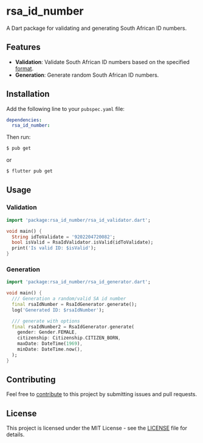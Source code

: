 # rsa_id_number

A Dart package for validating and generating South African ID numbers.

## Features

- **Validation**: Validate South African ID numbers based on the specified [format](https://en.wikipedia.org/wiki/South_African_identity_card).
- **Generation**: Generate random South African ID numbers.

## Installation

Add the following line to your `pubspec.yaml` file:

```yaml
dependencies:
  rsa_id_number:
```

Then run:

```bash
$ pub get
```

or

```bash
$ flutter pub get
```

## Usage

### Validation

```dart
import 'package:rsa_id_number/rsa_id_validator.dart';

void main() {
  String idToValidate = '9202204720082';
  bool isValid = RsaIdValidator.isValid(idToValidate);
  print('Is valid ID: $isValid');
}
```

### Generation

```dart
import 'package:rsa_id_number/rsa_id_generator.dart';

void main() {
  /// Generation a random/valid SA id number
  final rsaIdNumber = RsaIdGenerator.generate();
  log('Generated ID: $rsaIdNumber');

  /// generate with options
  final rsaIdNumber2 = RsaIdGenerator.generate(
    gender: Gender.FEMALE,
    citizenship: Citizenship.CITIZEN_BORN,
    maxDate: DateTime(1969),
    minDate: DateTime.now(),
  );
}
```

## Contributing

Feel free to [contribute](./CONTRIBUTE.md) to this project by submitting issues and pull requests.

## License

This project is licensed under the MIT License - see the [LICENSE](LICENSE) file for details.
